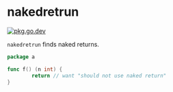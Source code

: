 # nakedretrun

[![pkg.go.dev][gopkg-badge]][gopkg]

`nakedretrun` finds naked returns.

```go
package a

func f() (n int) {
        return // want "should not use naked return"
}
```

<!-- links -->
[gopkg]: https://pkg.go.dev/github.com/gostaticanalysis/nakedretrun
[gopkg-badge]: https://pkg.go.dev/badge/github.com/gostaticanalysis/nakedretrun?status.svg

